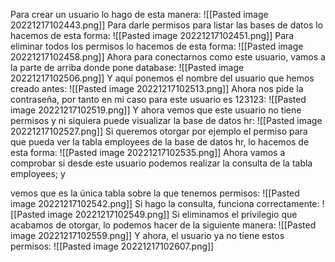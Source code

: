 Para crear un usuario lo hago de esta manera:
![[Pasted image 20221217102443.png]]
Para darle permisos para listar las bases de datos lo hacemos de esta forma:
![[Pasted image 20221217102451.png]]
Para eliminar todos los permisos lo hacemos de esta forma:
![[Pasted image 20221217102458.png]]
Ahora para conectarnos como este usuario, vamos a la parte de arriba donde pone database:
![[Pasted image 20221217102506.png]]
Y aquí ponemos el nombre del usuario que hemos creado antes:
![[Pasted image 20221217102513.png]]
Ahora nos pide la contraseña, por tanto en mi caso para este usuario es 123123:
![[Pasted image 20221217102519.png]]
Y ahora vemos que este usuario no tiene permisos y ni siquiera puede visualizar la base de datos hr:
![[Pasted image 20221217102527.png]]
Si queremos otorgar por ejemplo el permiso para que pueda ver la tabla employees de la base de datos hr, lo hacemos de esta forma:
![[Pasted image 20221217102535.png]]
Ahora vamos a comprobar si desde este usuario podemos realizar la consulta de la tabla employees; y

vemos que es la única tabla sobre la que tenemos permisos:
![[Pasted image 20221217102542.png]]
Si hago la consulta, funciona correctamente:
![[Pasted image 20221217102549.png]]
Si eliminamos el privilegio que acabamos de otorgar, lo podemos hacer de la siguiente manera:
![[Pasted image 20221217102559.png]]
Y ahora, el usuario ya no tiene estos permisos:
![[Pasted image 20221217102607.png]]
